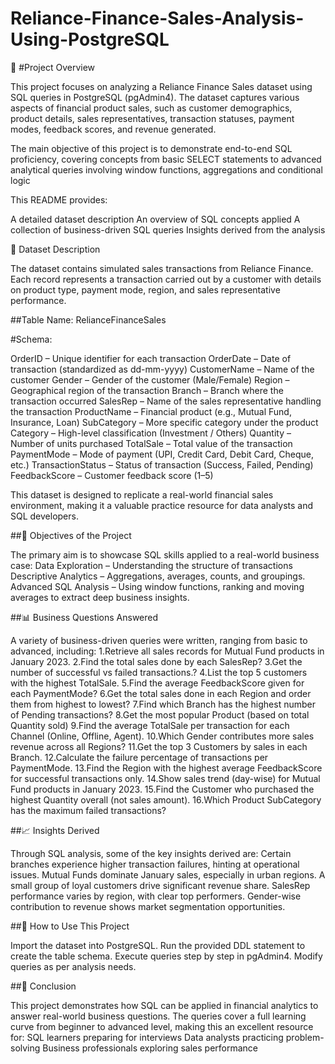 # Reliance-Finance-Sales-Analysis-Using-PostgreSQL
📌 #Project Overview

This project focuses on analyzing a Reliance Finance Sales dataset using SQL queries in PostgreSQL (pgAdmin4). The dataset captures various aspects of financial product sales, such as customer demographics, product details, sales representatives, transaction statuses, payment modes, feedback scores, and revenue generated.

The main objective of this project is to demonstrate end-to-end SQL proficiency, covering concepts from basic SELECT statements to advanced analytical queries involving window functions, aggregations and  conditional logic

This README provides:

A detailed dataset description
An overview of SQL concepts applied
A collection of business-driven SQL queries
Insights derived from the analysis

📂 Dataset Description

The dataset contains simulated sales transactions from Reliance Finance. Each record represents a transaction carried out by a customer with details on product type, payment mode, region, and sales representative performance.

##Table Name: RelianceFinanceSales

#Schema:

OrderID – Unique identifier for each transaction
OrderDate – Date of transaction (standardized as dd-mm-yyyy)
CustomerName – Name of the customer
Gender – Gender of the customer (Male/Female)
Region – Geographical region of the transaction
Branch – Branch where the transaction occurred
SalesRep – Name of the sales representative handling the transaction
ProductName – Financial product (e.g., Mutual Fund, Insurance, Loan)
SubCategory – More specific category under the product
Category – High-level classification (Investment / Others)
Quantity – Number of units purchased
TotalSale – Total value of the transaction
PaymentMode – Mode of payment (UPI, Credit Card, Debit Card, Cheque, etc.)
TransactionStatus – Status of transaction (Success, Failed, Pending)
FeedbackScore – Customer feedback score (1–5)

This dataset is designed to replicate a real-world financial sales environment, making it a valuable practice resource for data analysts and SQL developers.

##🎯 Objectives of the Project

The primary aim is to showcase SQL skills applied to a real-world business case:
Data Exploration – Understanding the structure of transactions
Descriptive Analytics – Aggregations, averages, counts, and groupings.
Advanced SQL Analysis – Using window functions, ranking and  moving averages to extract deep business insights.

##📊 Business Questions Answered

A variety of business-driven queries were written, ranging from basic to advanced, including:
1.Retrieve all sales records for Mutual Fund products in January 2023.
2.Find the total sales  done by each SalesRep?
3.Get the number of successful vs failed transactions.?
4.List the top 5 customers with the highest TotalSale.
5.Find the average FeedbackScore given for each PaymentMode?
6.Get the total sales done in each Region and order them from highest to lowest?
7.Find which Branch has the highest number of Pending transactions?
8.Get the most popular Product (based on total Quantity sold)
9.Find the average TotalSale per transaction for each Channel (Online, Offline, Agent).
10.Which Gender contributes more sales revenue across all Regions?
 11.Get the top 3 Customers by sales in each Branch.
12.Calculate the failure percentage of transactions per PaymentMode.
13.Find the Region with the highest average FeedbackScore for successful transactions only.
14.Show sales trend (day-wise) for Mutual Fund products in January 2023.
15.Find the Customer who purchased the highest Quantity overall (not sales amount).
16.Which Product SubCategory has the maximum failed transactions?

##📈 Insights Derived

Through SQL analysis, some of the key insights derived are:
Certain branches experience higher transaction failures, hinting at operational issues.
Mutual Funds dominate January sales, especially in urban regions.
A small group of loyal customers drive significant revenue share.
SalesRep performance varies by region, with clear top performers.
Gender-wise contribution to revenue shows market segmentation opportunities.

##🚀 How to Use This Project

Import the dataset into PostgreSQL.
Run the provided DDL statement to create the table schema.
Execute queries step by step in pgAdmin4.
Modify queries as per analysis needs.

##📌 Conclusion

This project demonstrates how SQL can be applied in financial analytics to answer real-world business questions. The queries cover a full learning curve from beginner to advanced level, making this an excellent resource for:
SQL learners preparing for interviews
Data analysts practicing problem-solving
Business professionals exploring sales performance

